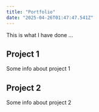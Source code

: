 ```yaml
---
title: "Portfolio"
date: "2025-04-26T01:47:47.541Z"
---
```



This is what I have done …


## Project 1

Some info about project 1


## Project 2

Some info about project 2

